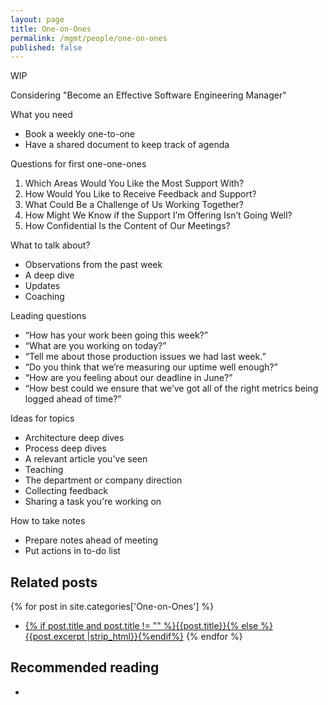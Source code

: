 ```yaml
---
layout: page
title: One-on-Ones
permalink: /mgmt/people/one-on-ones
published: false
---
```


WIP

Considering "Become an Effective Software Engineering Manager"

What you need

- Book a weekly one-to-one
- Have a shared document to keep track of agenda

Questions for first one-one-ones

1. Which Areas Would You Like the Most Support With?
2. How Would You Like to Receive Feedback and Support?
3. What Could Be a Challenge of Us Working Together?
4. How Might We Know if the Support I’m Offering Isn’t Going Well?
5. How Confidential Is the Content of Our Meetings?

What to talk about?

- Observations from the past week
- A deep dive
- Updates
- Coaching

Leading questions

- “How has your work been going this week?”
- “What are you working on today?”
- “Tell me about those production issues we had last week.”
- “Do you think that we’re measuring our uptime well enough?”
- “How are you feeling about our deadline in June?”
- “How best could we ensure that we’ve got all of the right metrics being logged ahead of time?”

Ideas for topics

- Architecture deep dives
- Process deep dives
- A relevant article you've seen
- Teaching
- The department or company direction
- Collecting feedback
- Sharing a task you're working on

How to take notes

- Prepare notes ahead of meeting
- Put actions in to-do list

## Related posts

{% for post in site.categories['One-on-Ones'] %}
- <a href="{{ site.baseurl }}{{ post.url }}">{% if post.title and post.title != "" %}{{post.title}}{% else %}{{post.excerpt |strip_html}}{%endif%}</a>
{% endfor %}

## Recommended reading

- 